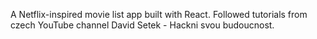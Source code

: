 A Netflix-inspired movie list app built with React.
Followed tutorials from czech YouTube channel David Setek - Hackni svou budoucnost.
